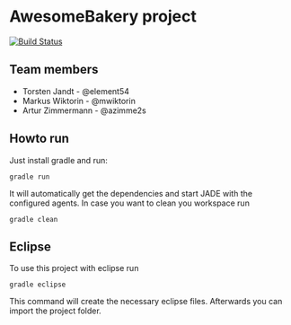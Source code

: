 # AwesomeBakery project

[![Build Status](https://travis-ci.org/HBRS-MAAS/project-awesomebakery.svg?branch=master)](https://travis-ci.org/HBRS-MAAS/project-awesomebakery)

## Team members
* Torsten Jandt - @element54
* Markus Wiktorin - @mwiktorin
* Artur Zimmermann - @azimme2s

## Howto run
Just install gradle and run:

    gradle run

It will automatically get the dependencies and start JADE with the configured agents.
In case you want to clean you workspace run

    gradle clean

## Eclipse
To use this project with eclipse run

    gradle eclipse

This command will create the necessary eclipse files.
Afterwards you can import the project folder.

